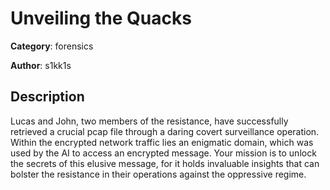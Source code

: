 # Unveiling the Quacks


**Category**: forensics

**Author**: s1kk1s

## Description

Lucas and John, two  members of the resistance, have successfully retrieved a crucial pcap file through a daring covert surveillance operation. 
Within the encrypted network traffic lies an enigmatic domain, which was used by the AI to access an encrypted message. 
Your mission is to unlock the secrets of this elusive message, for it holds invaluable insights that can bolster the resistance in their operations against the oppressive regime.


